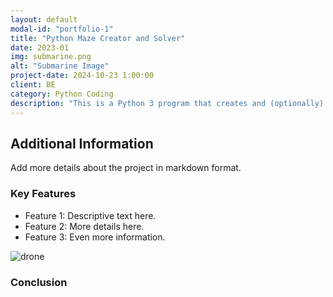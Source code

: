 ```yaml
---
layout: default
modal-id: "portfolio-1"
title: "Python Maze Creator and Solver"
date: 2023-01
img: submarine.png
alt: "Submarine Image"
project-date: 2024-10-23 1:00:00
client: BE
category: Python Coding
description: "This is a Python 3 program that creates and (optionally) solves a perfect maze"
---
```


## Additional Information

Add more details about the project in markdown format.

### Key Features
- Feature 1: Descriptive text here.
- Feature 2: More details here.
- Feature 3: Even more information.

![drone](https://raw.githubusercontent.com/allegheny-college-cmpsc-104-Fall-2024/lab01/main/graphics/DocEng_logo.png)

### Conclusion
